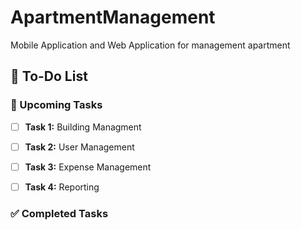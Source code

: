# ApartmentManagement
Mobile Application and Web Application for management apartment 
## 📝 To-Do List

### 🚀 Upcoming Tasks
- [ ] **Task 1:** Building Managment
- [ ] **Task 2:** User Management
- [ ] **Task 3:** Expense Management
- [ ] **Task 4:** Reporting


### ✅ Completed Tasks

      

